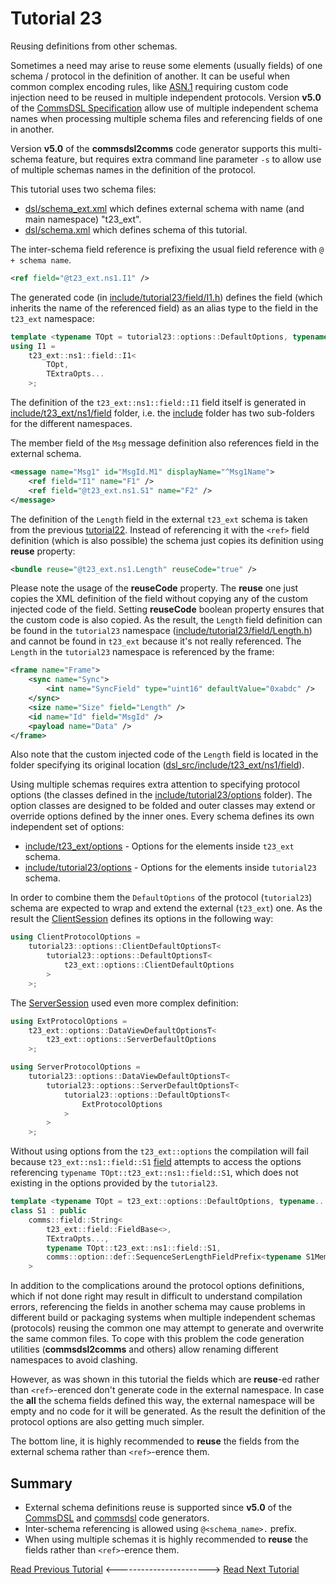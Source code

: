 # Tutorial 23
Reusing definitions from other schemas.

Sometimes a need may arise to reuse some elements (usually fields) of one schema / protocol in the definition of another.
It can be useful when common complex encoding rules, like [ASN.1](https://en.wikipedia.org/wiki/ASN.1) requiring
custom code injection need to be reused in multiple independent protocols. Version **v5.0** of the
[CommsDSL Specification](https://commschamp.github.io/commsdsl_spec) allow use of multiple independent
schema names when processing multiple schema files and referencing fields of one in another.

Version **v5.0** of the **commsdsl2comms** code generator supports this multi-schema feature, but
requires extra command line parameter `-s` to allow
use of multiple schemas names in the definition of the protocol.

This tutorial uses two schema files:

- [dsl/schema_ext.xml](dsl/schema_ext.xml) which defines external schema with name (and main namespace) "t23_ext".
- [dsl/schema.xml](dsl/schema.xml) which defines schema of this tutorial.

The inter-schema field reference is prefixing the usual field reference with `@ + schema name`.
```xml
<ref field="@t23_ext.ns1.I1" />
```
The generated code (in [include/tutorial23/field/I1.h](include/tutorial23/field/I1.h)) defines
the field (which inherits the name of the referenced field) as an alias type to the field in the `t23_ext` namespace:
```cpp
template <typename TOpt = tutorial23::options::DefaultOptions, typename... TExtraOpts>
using I1 =
    t23_ext::ns1::field::I1<
        TOpt,
        TExtraOpts...
    >;
```
The definition of the `t23_ext::ns1::field::I1` field itself is generated in
[include/t23_ext/ns1/field](include/t23_ext/ns1/field) folder, i.e. the [include](include)
folder has two sub-folders for the different namespaces.

The member field of the `Msg` message definition also references field in the external schema.
```xml
<message name="Msg1" id="MsgId.M1" displayName="^Msg1Name">
    <ref field="I1" name="F1" />
    <ref field="@t23_ext.ns1.S1" name="F2" />
</message>
```

The definition of the `Length` field in the external `t23_ext` schema is taken from the
previous [tutorial22](../tutorial22). Instead of referencing it with the `<ref>`
field definition (which is also possible) the schema just copies its definition using **reuse**
property:
```xml
<bundle reuse="@t23_ext.ns1.Length" reuseCode="true" />
```
Please note the usage of the **reuseCode** property. The **reuse** one just copies the XML definition of the
field without copying any of the custom injected code of the field. Setting **reuseCode** boolean property
ensures that the custom code is also copied. As the result, the `Length` field definition can be
found in the `tutorial23` namespace ([include/tutorial23/field/Length.h](include/tutorial23/field/Length.h)) and
cannot be found in `t23_ext` because it's not really referenced. The `Length` in the `tutorial23` namespace
is referenced by the frame:
```xml
<frame name="Frame">
    <sync name="Sync">
        <int name="SyncField" type="uint16" defaultValue="0xabdc" />
    </sync>
    <size name="Size" field="Length" />
    <id name="Id" field="MsgId" />
    <payload name="Data" />
</frame>
```

Also note that the custom injected code of the `Length` field is located in the folder specifying its
original location ([dsl_src/include/t23_ext/ns1/field](dsl_src/include/t23_ext/ns1/field)).

Using multiple schemas requires extra attention to specifying protocol options
(the classes defined in the [include/tutorial23/options](include/tutorial23/options) folder).
The option classes are designed to be folded and outer classes may extend or override options defined
by the inner ones. Every schema defines its own independent set of options:

- [include/t23_ext/options](include/t23_ext/options) - Options for the elements inside `t23_ext` schema.
- [include/tutorial23/options](include/tutorial23/options) - Options for the elements inside `tutorial23` schema.

In order to combine them the `DefaultOptions` of the protocol (`tutorial23`) schema are expected to wrap and extend
the external (`t23_ext`) one. As the result the [ClientSession](src/ClientSession.h) defines its
options in the following way:
```cpp
using ClientProtocolOptions =
    tutorial23::options::ClientDefaultOptionsT<
        tutorial23::options::DefaultOptionsT<
            t23_ext::options::ClientDefaultOptions
        >
    >;
```

The [ServerSession](src/ServerSession.h) used even more complex definition:
```cpp
using ExtProtocolOptions = 
    t23_ext::options::DataViewDefaultOptionsT<
        t23_ext::options::ServerDefaultOptions
    >;

using ServerProtocolOptions = 
    tutorial23::options::DataViewDefaultOptionsT<
        tutorial23::options::ServerDefaultOptionsT<
            tutorial23::options::DefaultOptionsT<
                ExtProtocolOptions
            >   
        >
    >;
```

Without using options from the `t23_ext::options` the compilation will fail because
`t23_ext::ns1::field::S1` [field](include/t23_ext/ns1/field/S1.h) attempts to
access the options referencing `typename TOpt::t23_ext::ns1::field::S1`, which
does not existing in the options provided by the `tutorial23`.

```cpp
template <typename TOpt = t23_ext::options::DefaultOptions, typename... TExtraOpts>
class S1 : public
    comms::field::String<
        t23_ext::field::FieldBase<>,
        TExtraOpts...,
        typename TOpt::t23_ext::ns1::field::S1,
        comms::option::def::SequenceSerLengthFieldPrefix<typename S1Members<TOpt>::LengthPrefix>
    >
```

In addition to the complications around the protocol options definitions, which if not done right may
result in difficult to understand compilation errors, referencing the fields in another schema may
cause problems in different build or packaging systems when multiple independent schemas (protocols) reusing the
common one may attempt to generate and overwrite the same common files.
To cope with this problem the code generation utilities (**commsdsl2comms** and others) allow
renaming different namespaces to avoid clashing.

However, as was shown in this tutorial the fields which are **reuse**-ed rather than
`<ref>`-erenced don't generate code in the external namespace. In case the **all**
the schema fields defined this way, the external namespace will be empty and no code for it
will be generated. As the result the definition of the protocol options are also getting
much simpler.

The bottom line, it is highly recommended to **reuse** the fields from the external schema rather
than `<ref>`-erence them.

## Summary

- External schema definitions reuse is supported since **v5.0** of the [CommsDSL](https://commschamp.github.io/commsdsl_spec)
  and [commsdsl](https://github/commschamp/commsdsl) code generators.
- Inter-schema referencing is allowed using `@<schema_name>.` prefix.
- When using multiple schemas it is highly recommended to **reuse** the fields  rather
than `<ref>`-erence them.


[Read Previous Tutorial](../tutorial22) &lt;-----------------------&gt; [Read Next Tutorial](../tutorial24) 
